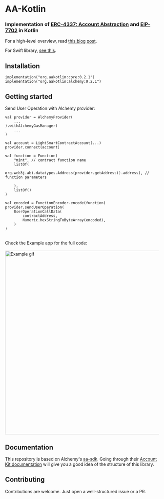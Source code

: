 # AA-Kotlin

### Implementation of [ERC-4337: Account Abstraction](https://eips.ethereum.org/EIPS/eip-4337) and [EIP-7702](https://eips.ethereum.org/EIPS/eip-7702) in Kotlin


For a high-level overview, read [this blog post](https://crewapp.xyz/posts/account-abstraction-mobile/).

For Swift library, [see this](https://github.com/syn-mcj/aa-swift).

## Installation

```
implementation("org.aakotlin:core:0.2.1")
implementation("org.aakotlin:alchemy:0.2.1")
```

## Getting started

Send User Operation with Alchemy provider:

```
val provider = AlchemyProvider(
    ...
).withAlchemyGasManager(
    ...
)

val account = LightSmartContractAccount(...)
provider.connect(account)

val function = Function(
    "mint", // contract function name
    listOf(
        org.web3j.abi.datatypes.Address(provider.getAddress().address), // function parameters

    ),
    listOf()
)

val encoded = FunctionEncoder.encode(function)
provider.sendUserOperation(
    UserOperationCallData(
        contractAddress,
        Numeric.hexStringToByteArray(encoded),
    )
)
```
\
Check the Example app for the full code:
\
\
<img src="https://crewapp.xyz/images/example.gif" alt="Example gif" style="height: 600px; margin: 0 auto; display: block;" />


## Documentation
This repository is based on Alchemy's [aa-sdk](https://github.com/alchemyplatform/aa-sdk). Going through their [Account Kit documentation](https://accountkit.alchemy.com/overview/introduction.html) will give you a good idea of the structure of this library.


## Contributing
Contributions are welcome. Just open a well-structured issue or a PR.
